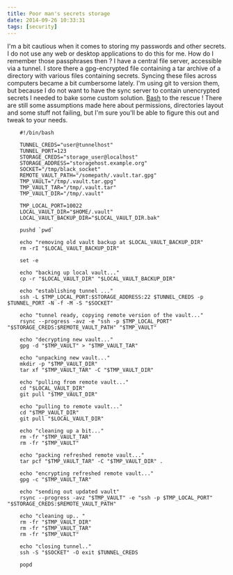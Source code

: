 ```yaml
---
title: Poor man's secrets storage
date: 2014-09-26 10:33:31
tags: [security]
---
```


I'm a bit cautious when it comes to storing my passwords and other
secrets. I do not use any web or desktop applications to do this for me.
How do I remember those passphrases then ? I have a central file server,
accessible via a tunnel. I store there a gpg-encrypted file containing a
tar archive of a directory with various files containing secrets.
Syncing these files across computers became a bit cumbersome lately. I'm
using git to version them, but because I do not want to have the sync
server to contain unencrypted secrets I needed to bake some custom
solution. [Bash](https://access.redhat.com/articles/1200223) to the
rescue ! There are still some assumptions made here about permissions,
directories layout and some stuff not failing, but I'm sure you'll be
able to figure this out and tweak to your needs.

```
    #!/bin/bash

    TUNNEL_CREDS="user@tunnelhost"
    TUNNEL_PORT=123
    STORAGE_CREDS="storage_user@localhost"
    STORAGE_ADDRESS="storagehost.example.org"
    SOCKET="/tmp/black_socket"
    REMOTE_VAULT_PATH="/somepath/.vault.tar.gpg"
    TMP_VAULT="/tmp/.vault.tar.gpg"
    TMP_VAULT_TAR="/tmp/.vault.tar"
    TMP_VAULT_DIR="/tmp/.vault"

    TMP_LOCAL_PORT=10022
    LOCAL_VAULT_DIR="$HOME/.vault"
    LOCAL_VAULT_BACKUP_DIR="$LOCAL_VAULT_DIR.bak"

    pushd `pwd`

    echo "removing old vault backup at $LOCAL_VAULT_BACKUP_DIR"
    rm -rI "$LOCAL_VAULT_BACKUP_DIR"

    set -e

    echo "backing up local vault..."
    cp -r "$LOCAL_VAULT_DIR" "$LOCAL_VAULT_BACKUP_DIR"

    echo "establishing tunnel ..."
    ssh -L $TMP_LOCAL_PORT:$STORAGE_ADDRESS:22 $TUNNEL_CREDS -p $TUNNEL_PORT -N -f -M -S "$SOCKET"

    echo "tunnel ready, copying remote version of the vault..."
    rsync --progress -avz -e "ssh -p $TMP_LOCAL_PORT" "$STORAGE_CREDS:$REMOTE_VAULT_PATH" "$TMP_VAULT"

    echo "decrypting new vault..."
    gpg -d "$TMP_VAULT" > "$TMP_VAULT_TAR"

    echo "unpacking new vault..."
    mkdir -p "$TMP_VAULT_DIR"
    tar xf "$TMP_VAULT_TAR" -C "$TMP_VAULT_DIR"

    echo "pulling from remote vault..."
    cd "$LOCAL_VAULT_DIR"
    git pull "$TMP_VAULT_DIR"

    echo "pulling to remote vault..."
    cd "$TMP_VAULT_DIR"
    git pull "$LOCAL_VAULT_DIR"

    echo "cleaning up a bit..."
    rm -fr "$TMP_VAULT_TAR"
    rm -fr "$TMP_VAULT"

    echo "packing refreshed remote vault..."
    tar pcf "$TMP_VAULT_TAR" -C "$TMP_VAULT_DIR" .

    echo "encrypting refreshed remote vault..."
    gpg -c "$TMP_VAULT_TAR"

    echo "sending out updated vault"
    rsync --progress -avz "$TMP_VAULT" -e "ssh -p $TMP_LOCAL_PORT" "$STORAGE_CREDS:$REMOTE_VAULT_PATH"

    echo "cleaning up.. "
    rm -fr "$TMP_VAULT_DIR"
    rm -fr "$TMP_VAULT_TAR"
    rm -fr "$TMP_VAULT"

    echo "closing tunnel.."
    ssh -S "$SOCKET" -O exit $TUNNEL_CREDS

    popd
```
